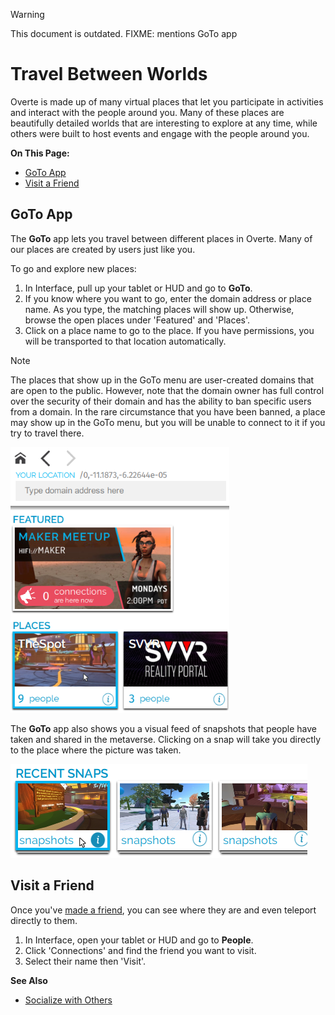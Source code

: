 <div class="admonition warning">
    <p class="admonition-title">Warning</p>
    <p>This document is outdated. FIXME: mentions GoTo app</p>
</div>

# Travel Between Worlds

Overte is made up of many virtual places that let you participate in activities and interact with the people around you. Many of these places are beautifully detailed worlds that are interesting to explore at any time, while others were built to host events and engage with the people around you.

**On This Page:**
* [GoTo App](#goto-app)
* [Visit a Friend](#visit-a-friend)

## GoTo App
The **GoTo** app lets you travel between different places in Overte. Many of our places are created by users just like you.

To go and explore new places:
1. In Interface, pull up your tablet or HUD and go to **GoTo**.
2. If you know where you want to go, enter the domain address or place name. As you type, the matching places will show up. Otherwise, browse the open places under 'Featured' and 'Places'.
3. Click on a place name to go to the place. If you have permissions, you will be transported to that location automatically.

<div class="admonition note">
   <p class="admonition-title">Note</p>
   <p>The places that show up in the GoTo menu are user-created domains that are open to the public. However, note that the domain owner has full control over the security of their domain and has the ability to ban specific users from a domain. In the rare circumstance that you have been banned, a place may show up in the GoTo menu, but you will be unable to connect to it if you try to travel there.</p>
</div>

![](_images/goto-app.png)

The **GoTo** app also shows you a visual feed of snapshots that people have taken and shared in the metaverse. Clicking on a snap will take you directly to the place where the picture was taken.

![](_images/goto-snaps.png)

## Visit a Friend
Once you've [made a friend](socialize.rst#make-connections-and-friends), you can see where they are and even teleport directly to them.

1. In Interface, open your tablet or HUD and go to **People**.
2. Click 'Connections' and find the friend you want to visit.
3. Select their name then 'Visit'.

**See Also**
+ [Socialize with Others](socialize)

